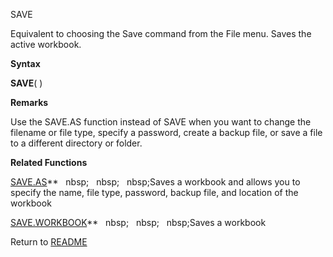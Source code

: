 SAVE

Equivalent to choosing the Save command from the File menu. Saves the
active workbook.

**Syntax**

**SAVE**( )

**Remarks**

Use the SAVE.AS function instead of SAVE when you want to change the
filename or file type, specify a password, create a backup file, or save
a file to a different directory or folder.

**Related Functions**

[SAVE.AS](SAVE.AS.md)**&nbsp;&nbsp;&nbsp;nbsp;&nbsp;&nbsp;&nbsp;nbsp;&nbsp;&nbsp;&nbsp;nbsp;Saves a workbook and allows you to specify the
name, file type, password, backup file, and location of the workbook

[SAVE.WORKBOOK](SAVE.WORKBOOK.md)**&nbsp;&nbsp;&nbsp;nbsp;&nbsp;&nbsp;&nbsp;nbsp;&nbsp;&nbsp;&nbsp;nbsp;Saves a workbook



Return to [README](README.md)

